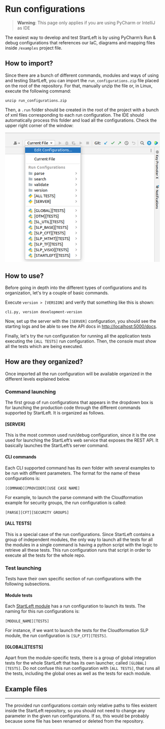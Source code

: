 # Run configurations

> **Warning**: This page only applies if you are using PyCharm or IntelliJ as IDE

The easiest way to develop and test StartLeft is by using PyCharm’s Run & debug configurations that references our IaC, 
diagrams and mapping files inside `/examples` project file. 

## How to import?
Since there are a bunch of different commands, modules and 
ways of using and testing StartLeft, you can import the `run_configurations.zip` file placed on the root of the repository. 
For that, manually unzip the file or, in Linux, execute the following command:

```shell
unzip run_configurations.zip
```
Then, a `.run` folder should be created in the root of the project with a bunch of xml files corresponding to each run configuration.
The IDE should automatically process this folder and load all the configurations. Check the upper right corner of the window:

![img/run-configurations.png](img/run-configurations.png)

## How to use?
Before going in depth into the different types of configurations and its organization, let's try a couple of basic commands.

Execute `version > [VERSION]` and verify that something like this is shown:

```shell
cli.py, version development-version
```

Now, set up the server with the `[SERVER]` configuration, you should see the starting logs and be able to see the API docs in 
[http://localhost:5000/docs](http://localhost:5000/docs).

Finally, let's try the run configuration for running all the application tests executing the `[ALL TESTS]` run configuration.
Then, the console must show all the tests which are being executed.

## How are they organized?
Once imported all the run configuration will be available organized in the different levels explained below.

### Command launching
The first group of run configurations that appears in the dropdown box is for launching the production code through the different commands supported by StartLeft. It is organized as follows.

#### [SERVER]
This is the most common used run/debug configuration, since it is the one used for launching the StartLeft’s web service that exposes the REST API. It basically launches the StartLeft’s server command.

#### CLI commands
Each CLI supported command has its own folder with several examples to be run with different parameters. The format for the name of these configurations is:

`[COMMAND][PROVIDER][USE CASE NAME]` 

For example, to launch the parse command with the Cloudformation example for security groups, the run configuration is called:

`[PARSE][CFT][SECURITY GROUPS]`

#### [ALL TESTS]
This is a special case of the run configurations. Since StartLeft contains a group of independent modules, the only way 
to launch all the tests for all the modules in a single command is having a python script with the logic to retrieve all these tests. 
This run configuration runs that script in order to execute all the tests for the whole repo.

### Test launching
Tests have their own specific section of run configurations with the following subsections.

#### Module tests
Each [StartLeft module](Architecture.md) has a run configuration to launch its tests. The naming for this run configurations is:

`[MODULE_NAME][TESTS]` 

For instance, if we want to launch the tests for the Cloudformation SLP module, the run configuration is `[SLP_CFT][TESTS]`.

#### [GLOBAL][TESTS]

Apart from the module-specific tests, there is a group of global integration tests for the whole StartLeft that has its own launcher, 
called `[GLOBAL][TESTS]`. Do not confuse this run configuration with `[ALL TESTS]`, that runs all the tests, including the global ones 
as well as the tests for each module.

## Example files

---
The provided run configurations contain only relative paths to files existent inside the StartLeft repository, so you should 
not need to change any parameter in the given run configurations. If so, this would be probably because some file has been renamed 
or deleted from the repository.

